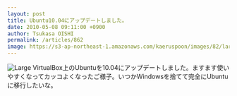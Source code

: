 ```yaml
---
layout: post
title: Ubuntu10.04にアップデートしました。
date: 2010-05-08 09:11:00 +0900
author: Tsukasa OISHI
permalink: /articles/862
image: https://s3-ap-northeast-1.amazonaws.com/kaeruspoon/images/82/large.JPG?1300880186
---
```


![Large](https://s3-ap-northeast-1.amazonaws.com/kaeruspoon/images/82/large.JPG?1300880186)
VirtualBox上のUbuntuを10.04にアップデートしました。ますます使いやすくなってカッコよくなったご様子。いつかWindowsを捨てて完全にUbuntuに移行したいな。


